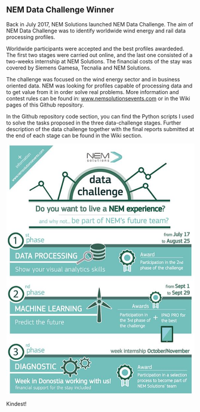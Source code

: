 ## NEM Data Challenge Winner

Back in July 2017, NEM Solutions launched NEM Data Challenge. The aim of NEM Data Challenge was to identify worldwide wind energy and rail data processing profiles.

Worldwide participants were accepted and the best profiles awardeded. The first two stages were carried out online, and the last one consisted of a two-weeks internship at NEM Solutions. The financial costs of the stay was covered by Siemens Gamesa, Tecnalia and NEM Solutions.

The challenge was focused on the wind energy sector and in business oriented data. NEM was looking for profiles capable of processing data and to get value from it in order solve real problems. More information and contest rules can be found in: www.nemsolutionsevents.com or in the Wiki pages of this Github repository.

In the Github repository code section, you can find the Python scripts I used to solve the tasks proposed in the three data-challenge stages. Further description of the data challenge together with the final reports submitted at the end of each stage can be found in the Wiki section.

![DataChallenge](figs/DataChallenge.JPG)


Kindest!

